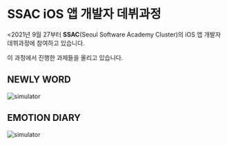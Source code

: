 <h1>SSAC iOS 앱 개발자 데뷔과정</h1>

<p><2021년 9월 27부터 <b>SSAC</b>(Seoul Software Academy Cluster)의 iOS 앱 개발자 데뷔과정에 참여하고 있습니다.</p>

<p>이 과정에서 진행한 과제들을 올리고 있습니다.</p>

<h2>NEWLY WORD</h2>

![simulator](https://user-images.githubusercontent.com/58027136/136218163-4deba495-6caa-42df-809f-29ad35c18eea.gif)


<h2>EMOTION DIARY</h2>

![simulator](https://user-images.githubusercontent.com/58027136/136218208-23bf66d8-034c-481e-94d5-ff9a09d70959.gif)


